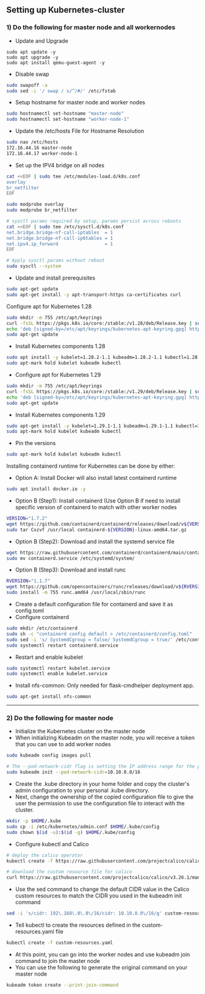 ## Setting up Kubernetes-cluster
### 1) Do the following for master node and all workernodes

- Update and Upgrade
```
sudo apt update -y
sudo apt upgrade -y
sudo apt install qemu-guest-agent -y
```

- Disable swap
```bash
sudo swapoff -a
sudo sed -i '/ swap / s/^/#/' /etc/fstab
```

- Setup hostname for master node and worker nodes
```bash
sudo hostnamectl set-hostname "master-node"
sudo hostnamectl set-hostname "worker-node-1"
```

- Update the /etc/hosts File for Hostname Resolution
```bash
sudo nao /etc/hosts
172.16.44.16 master-node
172.16.44.17 worker-node-1
```

- Set up the IPV4 bridge on all nodes
```bash
cat <<EOF | sudo tee /etc/modules-load.d/k8s.conf
overlay
br_netfilter
EOF

sudo modprobe overlay
sudo modprobe br_netfilter

# sysctl params required by setup, params persist across reboots
cat <<EOF | sudo tee /etc/sysctl.d/k8s.conf
net.bridge.bridge-nf-call-iptables  = 1
net.bridge.bridge-nf-call-ip6tables = 1
net.ipv4.ip_forward                 = 1
EOF

# Apply sysctl params without reboot
sudo sysctl --system
```

- Update and install prerequisites
```bash
sudo apt-get update
sudo apt-get install -y apt-transport-https ca-certificates curl
```

Configure apt for Kubernetes 1.28
```bash
sudo mkdir -m 755 /etc/apt/keyrings
curl -fsSL https://pkgs.k8s.io/core:/stable:/v1.28/deb/Release.key | sudo gpg --dearmor -o /etc/apt/keyrings/kubernetes-apt-keyring.gpg
echo 'deb [signed-by=/etc/apt/keyrings/kubernetes-apt-keyring.gpg] https://pkgs.k8s.io/core:/stable:/v1.28/deb/ /' | sudo tee /etc/apt/sources.list.d/kubernetes.list
sudo apt-get update
```

- Install Kubernetes components 1.28
```bash
sudo apt install -y kubelet=1.28.2-1.1 kubeadm=1.28.2-1.1 kubectl=1.28.2-1.1
sudo apt-mark hold kubelet kubeadm kubectl
```

- Configure apt for Kubernetes 1.29
```bash
sudo mkdir -m 755 /etc/apt/keyrings
curl -fsSL https://pkgs.k8s.io/core:/stable:/v1.29/deb/Release.key | sudo gpg --dearmor -o /etc/apt/keyrings/kubernetes-apt-keyring.gpg
echo 'deb [signed-by=/etc/apt/keyrings/kubernetes-apt-keyring.gpg] https://pkgs.k8s.io/core:/stable:/v1.29/deb/ /' | sudo tee /etc/apt/sources.list.d/kubernetes.list
sudo apt-get update
```

- Install Kubernetes components 1.29
```bash
sudo apt-get install -y kubelet=1.29.1-1.1 kubeadm=1.29.1-1.1 kubectl=1.29.1-1.1
sudo apt-mark hold kubelet kubeadm kubectl
```

- Pin the versions
```bash
sudo apt-mark hold kubelet kubeadm kubectl
```

Installing containerd runtime for Kubernetes can be done by either:


- Option A: Install Docker will also install latest containerd runtime
```bash
sudo apt install docker.io -y
```

- Option B (Step1): Install containerd (Use Option B if need to install specific version of containerd to match with other worker nodes
```bash
VERSION="1.7.2"
wget https://github.com/containerd/containerd/releases/download/v${VERSION}/containerd-${VERSION}-linux-amd64.tar.gz
sudo tar Cxzvf /usr/local containerd-${VERSION}-linux-amd64.tar.gz
```

- Option B (Step2): Download and install the systemd service file
```bash
wget https://raw.githubusercontent.com/containerd/containerd/main/containerd.service
sudo mv containerd.service /etc/systemd/system/
```

- Option B (Step3): Download and install runc
```bash
RVERSION="1.1.7"
wget https://github.com/opencontainers/runc/releases/download/v${RVERSION}/runc.amd64
sudo install -m 755 runc.amd64 /usr/local/sbin/runc
```

- Create a default configuration file for containerd and save it as config.toml
- Configure containerd
```bash
sudo mkdir /etc/containerd
sudo sh -c "containerd config default > /etc/containerd/config.toml"
sudo sed -i 's/ SystemdCgroup = false/ SystemdCgroup = true/' /etc/containerd/config.toml
sudo systemctl restart containerd.service
```

- Restart and enable kubelet
```bash
sudo systemctl restart kubelet.service
sudo systemctl enable kubelet.service
```

- Install nfs-common: Only needed for flask-cmdhelper deployment app.
```bash
sudo apt-get install nfs-common
```
------------------------------------------------------------------------------------------------------------

### 2) Do the following for master node
- Initialize the Kubernetes cluster on the master node
- When initializing Kubeadm on the master node, you will receive a token that you can use to add worker nodes
```bash
sudo kubeadm config images pull

# The --pod-network-cidr flag is setting the IP address range for the pod network
sudo kubeadm init --pod-network-cidr=10.10.0.0/16
```

- Create the .kube directory in your home folder and copy the cluster's admin configuration to your personal .kube directory.
- Next, change the ownership of the copied configuration file to give the user the permission to use the configuration file to interact with the cluster.
```bash
mkdir -p $HOME/.kube
sudo cp -i /etc/kubernetes/admin.conf $HOME/.kube/config
sudo chown $(id -u):$(id -g) $HOME/.kube/config
```

- Configure kubectl and Calico
```bash
# deploy the calico operator
kubectl create -f https://raw.githubusercontent.com/projectcalico/calico/v3.26.1/manifests/tigera-operator.yaml

# download the custom resource file for calico
curl https://raw.githubusercontent.com/projectcalico/calico/v3.26.1/manifests/custom-resources.yaml -O
```

- Use the sed command to change the default CIDR value in the Calico custom resources to match the CIDR you used in the kubeadm init command
```bash
sed -i 's/cidr: 192\.168\.0\.0\/16/cidr: 10.10.0.0\/16/g' custom-resources.yaml
```

- Tell kubectl to create the resources defined in the custom-resources.yaml file
```bash
kubectl create -f custom-resources.yaml
```

- At this point, you can go into the worker nodes and use kubeadm join command to join the master node
- You can use the following to generate the original command on your master node
```bash
kubeadm token create --print-join-command
```

